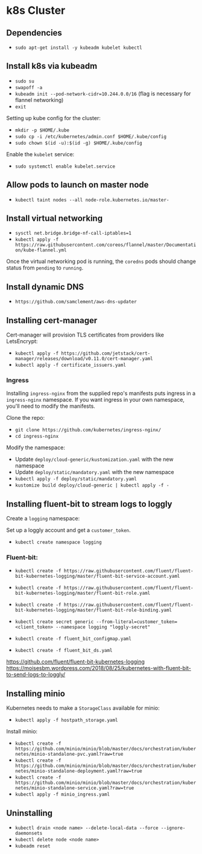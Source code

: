 # k8s Cluster

## Dependencies

- `sudo apt-get install -y kubeadm kubelet kubectl`

## Install k8s via kubeadm

- `sudo su`
- `swapoff -a`
- `kubeadm init --pod-network-cidr=10.244.0.0/16` (flag is necessary for flannel networking)
- `exit`

Setting up kube config for the cluster:

- `mkdir -p $HOME/.kube`
- `sudo cp -i /etc/kubernetes/admin.conf $HOME/.kube/config`
- `sudo chown $(id -u):$(id -g) $HOME/.kube/config`

Enable the `kubelet` service:

- `sudo systemctl enable kubelet.service`

## Allow pods to launch on master node

- `kubectl taint nodes --all node-role.kubernetes.io/master-`
      
## Install virtual networking

- `sysctl net.bridge.bridge-nf-call-iptables=1`
- `kubectl apply -f https://raw.githubusercontent.com/coreos/flannel/master/Documentation/kube-flannel.yml`

Once the virtual networking pod is running, the `coredns` pods should change status from `pending` to `running`.

## Install dynamic DNS

- `https://github.com/samclement/aws-dns-updater`

## Installing cert-manager

Cert-manager will provision TLS certificates from providers like LetsEncrypt:

- `kubectl apply -f https://github.com/jetstack/cert-manager/releases/download/v0.11.0/cert-manager.yaml`
- `kubectl apply -f certificate_issuers.yaml`

### Ingress

Installing `ingress-nginx` from the supplied repo's manifests puts ingress in a `ingress-nginx` namespace. If you want ingress in your own namespace, you'll need to modify the manifests. 

Clone the repo:

- `git clone https://github.com/kubernetes/ingress-nginx/`
- `cd ingress-nginx`

Modify the namespace:

- Update `deploy/cloud-generic/kustomization.yaml` with the new namespace
- Update `deploy/static/mandatory.yaml` with the new namespace
- `kubectl apply -f deploy/static/mandatory.yaml`
- `kustomize build deploy/cloud-generic | kubectl apply -f -`

## Installing fluent-bit to stream logs to loggly

Create a `logging` namespace:

Set up a loggly account and get a `customer_token`.

- `kubectl create namespace logging`

### Fluent-bit:

- `kubectl create -f https://raw.githubusercontent.com/fluent/fluent-bit-kubernetes-logging/master/fluent-bit-service-account.yaml`
- `kubectl create -f https://raw.githubusercontent.com/fluent/fluent-bit-kubernetes-logging/master/fluent-bit-role.yaml`
- `kubectl create -f https://raw.githubusercontent.com/fluent/fluent-bit-kubernetes-logging/master/fluent-bit-role-binding.yaml`
- `kubectl create secret generic --from-literal=customer_token=<client_token> --namespace logging "loggly-secret"`

- `kubectl create -f fluent_bit_configmap.yaml`
- `kubectl create -f fluent_bit_ds.yaml`

https://github.com/fluent/fluent-bit-kubernetes-logging
https://moisesbm.wordpress.com/2018/08/25/kubernetes-with-fluent-bit-to-send-logs-to-loggly/

## Installing minio

Kubernetes needs to make a `StorageClass` available for minio:

- `kubectl apply -f hostpath_storage.yaml`

Install minio:

- `kubectl create -f https://github.com/minio/minio/blob/master/docs/orchestration/kubernetes/minio-standalone-pvc.yaml?raw=true`
- `kubectl create -f https://github.com/minio/minio/blob/master/docs/orchestration/kubernetes/minio-standalone-deployment.yaml?raw=true`
- `kubectl create -f https://github.com/minio/minio/blob/master/docs/orchestration/kubernetes/minio-standalone-service.yaml?raw=true`
- `kubectl apply -f minio_ingress.yaml`

## Uninstalling

- `kubectl drain <node name> --delete-local-data --force --ignore-daemonsets`
- `kubectl delete node <node name>`
- `kubeadm reset`

